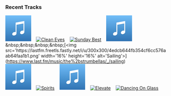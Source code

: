 ### Recent Tracks
[<img src='https://github.com/atfinke/atfinke/blob/master/placeholder.jpeg?raw=true' width='16%' height='16%' alt='Discovery'>](https://www.last.fm/music/syn%2bcole/_/discovery)&nbsp;&nbsp;&nbsp;&nbsp;[<img src='https://lastfm.freetls.fastly.net/i/u/300x300/a2cc80f9f588dbd4cfe7e8a511e78f25.png' width='16%' height='16%' alt='Clean Eyes'>](https://www.last.fm/music/syml/_/clean%2beyes)&nbsp;&nbsp;&nbsp;&nbsp;[<img src='https://lastfm.freetls.fastly.net/i/u/300x300/5e4f6cbd598c5d7723e57d079287874a.png' width='16%' height='16%' alt='Sunday Best'>](https://www.last.fm/music/surfaces/_/sunday%2bbest)&nbsp;&nbsp;&nbsp;&nbsp;[<img src='https://github.com/atfinke/atfinke/blob/master/placeholder.jpeg?raw=true' width='16%' height='16%' alt='Melancholyism.'>](https://www.last.fm/music/super%2bwhatevr/_/melancholyism.)&nbsp;&nbsp;&nbsp;&nbsp;[<img src='https://lastfm.freetls.fastly.net/i/u/300x300/4edcb644fb354cf6cc576aab64faa1b1.png' width='16%' height='16%' alt='Sailing'>](https://www.last.fm/music/the%2bstrumbellas/_/sailing)&nbsp;&nbsp;&nbsp;&nbsp;<br>[<img src='https://github.com/atfinke/atfinke/blob/master/placeholder.jpeg?raw=true' width='16%' height='16%' alt='I’ll Wait'>](https://www.last.fm/music/the%2bstrumbellas/_/i%25e2%2580%2599ll%2bwait)&nbsp;&nbsp;&nbsp;&nbsp;[<img src='https://lastfm.freetls.fastly.net/i/u/300x300/bd141cd43b104c507c33225ef27c57c5.png' width='16%' height='16%' alt='Spirits'>](https://www.last.fm/music/the%2bstrumbellas/_/spirits)&nbsp;&nbsp;&nbsp;&nbsp;[<img src='https://github.com/atfinke/atfinke/blob/master/placeholder.jpeg?raw=true' width='16%' height='16%' alt='Open Your Eyes'>](https://www.last.fm/music/strfkr/_/open%2byour%2beyes)&nbsp;&nbsp;&nbsp;&nbsp;[<img src='https://lastfm.freetls.fastly.net/i/u/300x300/5201b6e3b3ad4ba8ab18c77d22800fab.png' width='16%' height='16%' alt='Elevate'>](https://www.last.fm/music/st.%2blucia/_/elevate)&nbsp;&nbsp;&nbsp;&nbsp;[<img src='https://lastfm.freetls.fastly.net/i/u/300x300/db98b69b13208c9d48f1e76219b7ad61.png' width='16%' height='16%' alt='Dancing On Glass'>](https://www.last.fm/music/st.%2blucia/_/dancing%2bon%2bglass)&nbsp;&nbsp;&nbsp;&nbsp;<br>